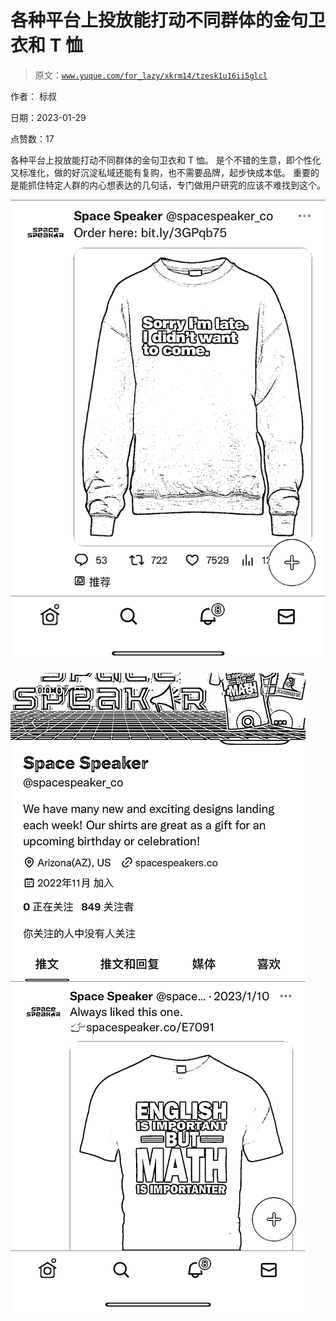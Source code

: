 # 各种平台上投放能打动不同群体的金句卫衣和 T 恤

> 原文：[`www.yuque.com/for_lazy/xkrm14/tzesk1u16ii5glcl`](https://www.yuque.com/for_lazy/xkrm14/tzesk1u16ii5glcl)

作者： 标叔 

日期：2023-01-29 

点赞数：17 

各种平台上投放能打动不同群体的金句卫衣和 T 恤。 是个不错的生意，即个性化又标准化，做的好沉淀私域还能有复购，也不需要品牌，起步快成本低。 重要的是能抓住特定人群的内心想表达的几句话，专门做用户研究的应该不难找到这个。 

![](img/c3233b5437078c415953db20206e10a1.png) 

![](img/dbf69444e73bf8ed0dc18c5fe1b5bdea.png) 

